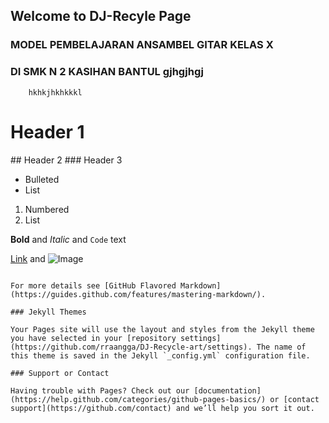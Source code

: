 ## Welcome to DJ-Recyle Page





### MODEL PEMBELAJARAN ANSAMBEL GITAR KELAS X 
### DI SMK N 2 KASIHAN BANTUL		gjhgjhgj
		hkhkjhkhkkkl


# Header 1
<title><center><h1>perjuangan anak belitung</h1></center></title>
## Header 2
### Header 3

- Bulleted
- List

1. Numbered
2. List

**Bold** and _Italic_ and `Code` text

[Link](url) and ![Image](src)
```

For more details see [GitHub Flavored Markdown](https://guides.github.com/features/mastering-markdown/).

### Jekyll Themes

Your Pages site will use the layout and styles from the Jekyll theme you have selected in your [repository settings](https://github.com/rraangga/DJ-Recycle-art/settings). The name of this theme is saved in the Jekyll `_config.yml` configuration file.

### Support or Contact

Having trouble with Pages? Check out our [documentation](https://help.github.com/categories/github-pages-basics/) or [contact support](https://github.com/contact) and we’ll help you sort it out.

